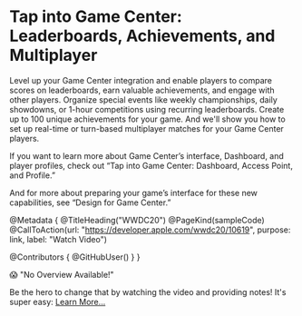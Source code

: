 # Tap into Game Center: Leaderboards, Achievements, and Multiplayer

Level up your Game Center integration and enable players to compare scores on leaderboards, earn valuable achievements, and engage with other players. Organize special events like weekly championships, daily showdowns, or 1-hour competitions using recurring leaderboards. Create up to 100 unique achievements for your game. And we'll show you how to set up real-time or turn-based multiplayer matches for your Game Center players.

If you want to learn more about Game Center’s interface, Dashboard, and player profiles, check out “Tap into Game Center: Dashboard, Access Point, and Profile.”

And for more about preparing your game’s interface for these new capabilities, see “Design for Game Center.”

@Metadata {
   @TitleHeading("WWDC20")
   @PageKind(sampleCode)
   @CallToAction(url: "https://developer.apple.com/wwdc20/10619", purpose: link, label: "Watch Video")

   @Contributors {
      @GitHubUser(<replace this with your GitHub handle>)
   }
}

😱 "No Overview Available!"

Be the hero to change that by watching the video and providing notes! It's super easy:
 [Learn More…](https://wwdcnotes.github.io/WWDCNotes/documentation/wwdcnotes/contributing)
